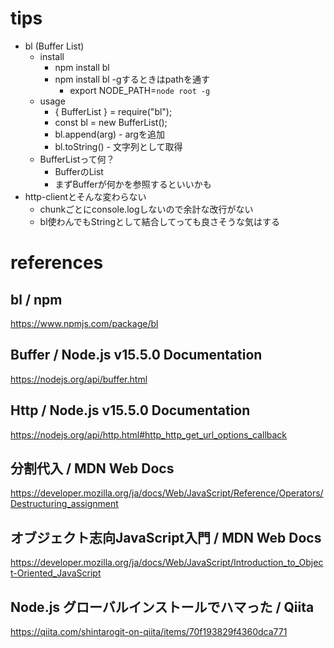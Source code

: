 # tips
- bl (Buffer List)
	- install
		- npm install bl
		- npm install bl -gするときはpathを通す
			- export NODE_PATH=`node root -g`
	- usage
		- { BufferList } = require("bl");
		- const bl = new BufferList();
		- bl.append(arg) - argを追加
		- bl.toString() - 文字列として取得
	- BufferListって何？
		- BufferのList
		- まずBufferが何かを参照するといいかも
- http-clientとそんな変わらない
	- chunkごとにconsole.logしないので余計な改行がない
	- bl使わんでもStringとして結合してっても良さそうな気はする

# references
## bl / npm
https://www.npmjs.com/package/bl
## Buffer / Node.js v15.5.0 Documentation
https://nodejs.org/api/buffer.html
## Http / Node.js v15.5.0 Documentation
https://nodejs.org/api/http.html#http_http_get_url_options_callback
## 分割代入 / MDN Web Docs
https://developer.mozilla.org/ja/docs/Web/JavaScript/Reference/Operators/Destructuring_assignment
## オブジェクト志向JavaScript入門 / MDN Web Docs
https://developer.mozilla.org/ja/docs/Web/JavaScript/Introduction_to_Object-Oriented_JavaScript
## Node.js グローバルインストールでハマった / Qiita
https://qiita.com/shintarogit-on-qiita/items/70f193829f4360dca771
